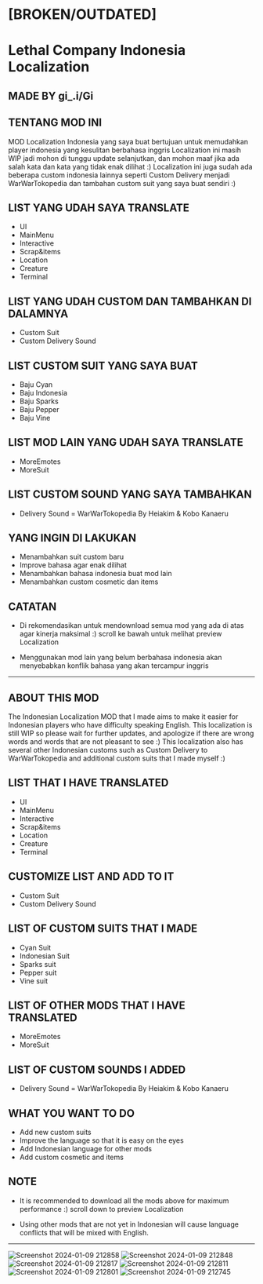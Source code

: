 # [BROKEN/OUTDATED] 
# Lethal Company Indonesia Localization
## MADE BY gi_.i/Gi

## TENTANG MOD INI
MOD Localization Indonesia yang saya buat bertujuan untuk memudahkan player indonesia yang kesulitan berbahasa inggris
Localization ini masih WIP jadi mohon di tunggu update selanjutkan, dan mohon maaf jika ada salah kata dan kata yang tidak enak dilihat :)
Localization ini juga sudah ada beberapa custom indonesia lainnya seperti Custom Delivery menjadi WarWarTokopedia
dan tambahan custom suit yang saya buat sendiri :)

## LIST YANG UDAH SAYA TRANSLATE
- UI
- MainMenu
- Interactive
- Scrap&items
- Location
- Creature
- Terminal

## LIST YANG UDAH CUSTOM DAN TAMBAHKAN DI DALAMNYA
- Custom Suit
- Custom Delivery Sound

## LIST CUSTOM SUIT YANG SAYA BUAT
- Baju Cyan
- Baju Indonesia
- Baju Sparks
- Baju Pepper
- Baju Vine

## LIST MOD LAIN YANG UDAH SAYA TRANSLATE
- MoreEmotes
- MoreSuit

## LIST CUSTOM SOUND YANG SAYA TAMBAHKAN
- Delivery Sound = WarWarTokopedia By Heiakim & Kobo Kanaeru

## YANG INGIN DI LAKUKAN
- Menambahkan suit custom baru
- Improve bahasa agar enak dilihat
- Menambahkan bahasa indonesia buat mod lain
- Menambahkan custom cosmetic dan items

## CATATAN
- Di rekomendasikan untuk mendownload semua mod yang ada di atas agar kinerja maksimal :)
scroll ke bawah untuk melihat preview Localization

- Menggunakan mod lain yang belum berbahasa indonesia akan menyebabkan konflik bahasa yang akan tercampur inggris
-----------------------------------------------------------------------------------------------------------------------------------------------------------------------------------------------------------------------------

## ABOUT THIS MOD
The Indonesian Localization MOD that I made aims to make it easier for Indonesian players who have difficulty speaking English.
This localization is still WIP so please wait for further updates, and apologize if there are wrong words and words that are not pleasant to see :)
This localization also has several other Indonesian customs such as Custom Delivery to WarWarTokopedia
and additional custom suits that I made myself :)

## LIST THAT I HAVE TRANSLATED
- UI
- MainMenu
- Interactive
- Scrap&items
- Location
- Creature
- Terminal

## CUSTOMIZE LIST AND ADD TO IT
- Custom Suit
- Custom Delivery Sound

## LIST OF CUSTOM SUITS THAT I MADE
- Cyan Suit
- Indonesian Suit
- Sparks suit
- Pepper suit
- Vine suit

## LIST OF OTHER MODS THAT I HAVE TRANSLATED
- MoreEmotes
- MoreSuit

## LIST OF CUSTOM SOUNDS I ADDED
- Delivery Sound = WarWarTokopedia By Heiakim & Kobo Kanaeru

## WHAT YOU WANT TO DO
- Add new custom suits
- Improve the language so that it is easy on the eyes
- Add Indonesian language for other mods
- Add custom cosmetic and items

## NOTE
- It is recommended to download all the mods above for maximum performance :)
scroll down to preview Localization

- Using other mods that are not yet in Indonesian will cause language conflicts that will be mixed with English.

-----------------------------------------------------------------------------------------------------------------------------------------------------------------------------------------------------------------------------

![Screenshot 2024-01-09 212858](https://github.com/Giiiiiiiiiiiii/LethalCompany-Indonesian/assets/131574222/6527047e-6a68-4969-bca2-e93f0e723978)
![Screenshot 2024-01-09 212848](https://github.com/Giiiiiiiiiiiii/LethalCompany-Indonesian/assets/131574222/c1d82596-25f6-40e9-9950-cfb36cfd3954)
![Screenshot 2024-01-09 212817](https://github.com/Giiiiiiiiiiiii/LethalCompany-Indonesian/assets/131574222/d1b8c9a6-c692-41aa-8530-ce4bd982bdd2)
![Screenshot 2024-01-09 212811](https://github.com/Giiiiiiiiiiiii/LethalCompany-Indonesian/assets/131574222/0155be53-03d6-4fa2-951c-4a70b3e48c76)
![Screenshot 2024-01-09 212801](https://github.com/Giiiiiiiiiiiii/LethalCompany-Indonesian/assets/131574222/319dee92-abdb-4109-bc09-5293daee9af0)
![Screenshot 2024-01-09 212745](https://github.com/Giiiiiiiiiiiii/LethalCompany-Indonesian/assets/131574222/b095389a-c583-4cb7-a6af-c0bfe71982e4)
